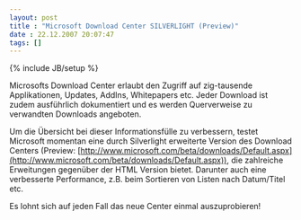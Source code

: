 ```yaml
---
layout: post
title : "Microsoft Download Center SILVERLIGHT (Preview)"
date : 22.12.2007 20:07:47
tags: []
---
```

{% include JB/setup %}

Microsofts Download Center erlaubt den Zugriff auf zig-tausende Applikationen, Updates, AddIns, Whitepapers etc. Jeder Download ist zudem ausführlich dokumentiert und es werden Querverweise zu verwandten Downloads angeboten.

Um die Übersicht bei dieser Informationsfülle zu verbessern, testet Microsoft momentan eine durch Silverlight erweiterte Version des Download Centers (Preview: [http://www.microsoft.com/beta/downloads/Default.aspx](http://www.microsoft.com/beta/downloads/Default.aspx)), die zahlreiche Erweitungen gegenüber der HTML Version bietet. Darunter auch eine verbesserte Performance, z.B. beim Sortieren von Listen nach Datum/Titel etc.

Es lohnt sich auf jeden Fall das neue Center einmal auszuprobieren!
